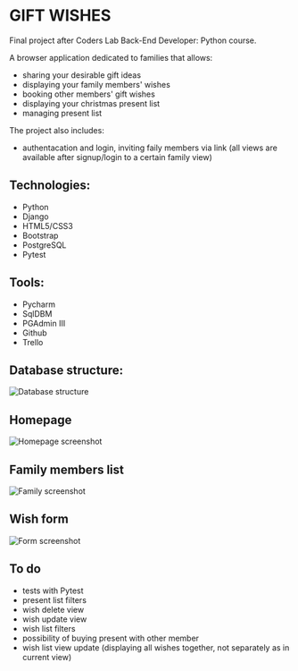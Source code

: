 # GIFT WISHES
Final project after Coders Lab Back-End Developer: Python course.

A browser application dedicated to families that allows:

* sharing your desirable gift ideas
* displaying your family members' wishes
* booking other members' gift wishes
* displaying your christmas present list
* managing present list


The project also includes:

* authentacation and login, inviting faily members via link (all views are available after signup/login to a certain family view)


## Technologies:

* Python
* Django
* HTML5/CSS3
* Bootstrap
* PostgreSQL
* Pytest


## Tools:

* Pycharm
* SqlDBM
* PGAdmin III
* Github
* Trello


## Database structure:
![Database structure](https://i.ibb.co/TYcRzkw/Zrzut-ekranu-z-2020-07-21-14-29-34.png)

## Homepage
![Homepage screenshot](https://i.ibb.co/xCYWf5H/Zrzut-ekranu-z-2020-07-21-14-38-50.png)

## Family members list
![Family screenshot](https://i.ibb.co/S56QdzZ/Zrzut-ekranu-z-2020-07-21-14-39-12.png)

## Wish form
![Form screenshot](https://i.ibb.co/b63MWWJ/Zrzut-ekranu-z-2020-07-21-14-39-31.png)

## To do

* tests with Pytest
* present list filters
* wish delete view
* wish update view
* wish list filters
* possibility of buying present with other member
* wish list view update (displaying all wishes together, not separately as in current view)

